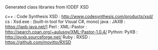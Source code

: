 Generated class libraries from IODEF XSD

c++   : Code Synthesis XSD : http://www.codesynthesis.com/products/xsd/
cs    : Xsd.exe            : (built-in tool for Visual C#, mono)
java  : JAXB               : https://jaxb.java.net/]
Perl  : XML::Pastor        : http://search.cpan.org/~aulusoy/XML-Pastor-1.0.4/
Python: PyXB               : http://pyxb.sourceforge.net/
Ruby  : RXSD               : https://github.com/movitto/RXSD
